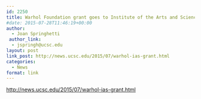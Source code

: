 ```yaml
---
id: 2250
title: Warhol Foundation grant goes to Institute of the Arts and Sciences project
#date: 2015-07-28T11:46:19+00:00
author:
  - Joan Springhetti
 author_link:
  - jspringh@ucsc.edu
layout: post
link_post: http://news.ucsc.edu/2015/07/warhol-ias-grant.html
categories:
  - News
format: link
---
```

http://news.ucsc.edu/2015/07/warhol-ias-grant.html